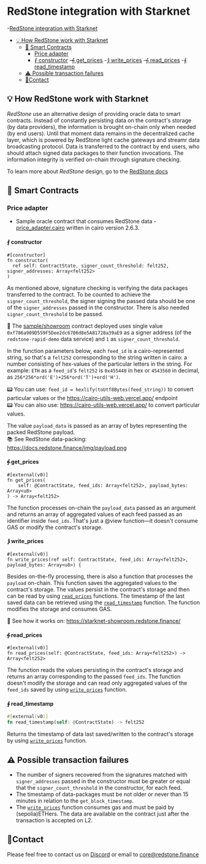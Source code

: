 # RedStone integration with Starknet

<!-- TOC -->
-[RedStone integration with Starknet](#redstone-integration-with-starknet)
- [💡 How RedStone work with Starknet](#-how-redstone-work-with-starknet)
  - [📄 Smart Contracts](#-smart-contracts)
    - [Price adapter](#price-adapter)
    - [⨐ constructor](#-constructor)
      -[⨗ get_prices](#-get_prices)
      -[⨒ write_prices](#-write_prices)
      -[⨗ read_prices](#-read_prices)
      -[∮ read_timestamp](#-read_timestamp)
  - [⚠ Possible transaction failures](#-possible-transaction-failures)
  - [🙋‍Contact](#contact)
<!-- TOC -->

## 💡 How RedStone work with Starknet

_RedStone_ use an alternative design of providing oracle data to smart contracts. Instead of constantly
persisting data on the contract's storage (by data providers), the information is brought on-chain only when needed
(by end users). Until that moment data remains in the decentralized cache layer, which is powered by RedStone light
cache gateways and streamr data broadcasting protocol. Data is transferred to the contract by end users, who should
attach signed data packages to their function invocations. The information integrity is verified on-chain through
signature checking.

To learn more about _RedStone_ design, go to the [RedStone docs](https://docs.redstone.finance/docs/introduction)

## 📄 Smart Contracts

### Price adapter

- Sample oracle contract that consumes RedStone
  data - [price_adapter.cairo](./price_adapter/src/price_adapter.cairo) written in cairo version
  2.6.3.

#### ⨐ constructor

```cairo
#[constructor]
fn constructor(
  ref self: ContractState, signer_count_threshold: felt252, signer_addresses: Array<felt252>
)
```

As mentioned above, signature checking is verifying the data packages transferred to the contract.
To be counted to achieve the `signer_count_threshold`, the signer signing the passed data
should be one of the `signer_addresses` passed in the constructor.
There is also needed `signer_count_threshold` to be passed.

📖
The [sample/showroom](https://sepolia.starkscan.co/contract/0x0037b17a782f5a0134bd21faf200f35c96b436dc3af51f5534aa69fd4261bec9)
contract deployed uses single value `0xf786a909D559F5Dee2dc6706d8e5A81728a39aE9`
as a signer address (of the `redstone-rapid-demo` data service) and `1` as `signer_count_threshold`.

In the function parameters below, each `feed_id` is a cairo-represented string, so that's a `felt252` corresponding to
the string written in cairo:
a number consisting of hex-values of the particular letters in the string. For example:
`ETH` as a `feed_id`'s `felt252` is `0x455448` in hex or `4543560` in decimal,
as `256*256*ord('E')+256*ord('T')+ord('H')`.
<br />

📟 You can use: `feed_id = hexlify(toUtf8Bytes(feed_string))` to convert particular values or
the https://cairo-utils-web.vercel.app/ endpoint<br />
📟 You can also use: https://cairo-utils-web.vercel.app/ to convert particular values. <br />

The value `payload_data` is passed as an array of bytes representing the packed RedStone payload.
<br />
📚 See RedStone data-packing: https://docs.redstone.finance/img/payload.png

#### ⨗ get_prices

```cairo
#[external(v0)]
fn get_prices(
    self: @ContractState, feed_ids: Array<felt252>, payload_bytes: Array<u8>
) -> Array<felt252>
```

The function processes on-chain the `payload_data` passed as an argument
and returns an array of aggregated values of each feed passed as an identifier inside `feed_ids`.
That's just a @view function—it doesn't consume GAS or modify the contract's storage.

#### ⨒ write_prices

```cairo
#[external(v0)]
fn write_prices(ref self: ContractState, feed_ids: Array<felt252>, payload_bytes: Array<u8>) {
```

Besides on-the-fly processing, there is also a function that processes the `payload` on-chain.
This function saves the aggregated values to the contract's storage.
The values persist in the contract's storage and then can be read by using [`read_prices`](#-read_prices) functions.
The timestamp of the last saved data can be retrieved using the [`read_timestamp`](#-read_timestamp) function.
The function modifies the storage and consumes GAS.

📖 See how it works on: https://starknet-showroom.redstone.finance/

#### ⨗ read_prices

```cairo
#[external(v0)]
fn read_prices(self: @ContractState, feed_ids: Array<felt252>) -> Array<felt252>
```

The function reads the values persisting in the contract's storage and returns an array corresponding to the
passed `feed_ids`.
The function doesn't modify the storage and can read only aggregated values of the `feed_ids` saved by
using [`write_prices`](#-write_prices) function.

#### ∮ read_timestamp

```rust
#[external(v0)]
fn read_timestamp(self: @ContractState) -> felt252
```

Returns the timestamp of data last saved/written to the contract's storage by using [`write_prices`](#-write_prices)
function.

## ⚠ Possible transaction failures

- The number of signers recovered from the signatures matched with `signer_addresses` passed in the constructor
  must be greater or equal that the `signer_count_threshold` in the constructor, for each feed.
- The timestamp of data-packages must be not older or never than 15 minutes in relation to the `get_block_timestamp`.
- The [`write_prices`](#-write_prices) function consumes gas and must be paid by (sepolia)ETHers. The data are available
  on the contract just after the transaction is accepted on L2.

## 🙋‍Contact

Please feel free to contact us on [Discord](https://redstone.finance/discord) or email to core@redstone.finance
